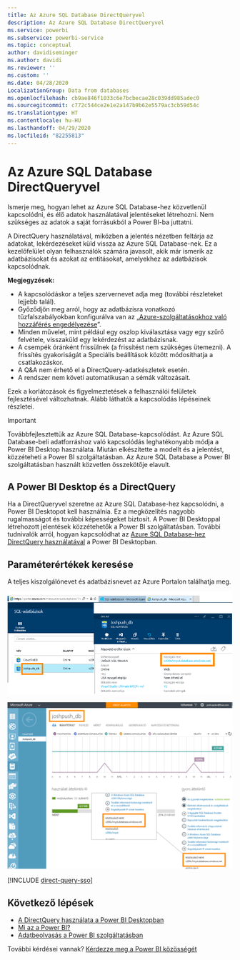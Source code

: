```yaml
---
title: Az Azure SQL Database DirectQueryvel
description: Az Azure SQL Database DirectQueryvel
ms.service: powerbi
ms.subservice: powerbi-service
ms.topic: conceptual
author: davidiseminger
ms.author: davidi
ms.reviewer: ''
ms.custom: ''
ms.date: 04/28/2020
LocalizationGroup: Data from databases
ms.openlocfilehash: cb9ae846f1033c6e7bcbecae28c039dd985adec0
ms.sourcegitcommit: c772c544ce2e1e2a147b9b62e5579ac3cb59d54c
ms.translationtype: HT
ms.contentlocale: hu-HU
ms.lasthandoff: 04/29/2020
ms.locfileid: "82255813"
---
```

# <a name="azure-sql-database-with-directquery"></a>Az Azure SQL Database DirectQueryvel

Ismerje meg, hogyan lehet az Azure SQL Database-hez közvetlenül kapcsolódni, és élő adatok használatával jelentéseket létrehozni. Nem szükséges az adatok a saját forrásukból a Power BI-ba juttatni.

A DirectQuery használatával, miközben a jelentés nézetben feltárja az adatokat, lekérdezéseket küld vissza az Azure SQL Database-nek. Ez a kezelőfelület olyan felhasználók számára javasolt, akik már ismerik az adatbázisokat és azokat az entitásokat, amelyekhez az adatbázisok kapcsolódnak.

**Megjegyzések:**

* A kapcsolódáskor a teljes szervernevet adja meg (további részleteket lejjebb talál).
* Győződjön meg arról, hogy az adatbázisra vonatkozó tűzfalszabályokban konfigurálva van az „[Azure-szolgáltatásokhoz való hozzáférés engedélyezése](https://docs.microsoft.com/azure/sql-database/sql-database-networkaccess-overview#allow-azure-services)”.
* Minden művelet, mint például egy oszlop kiválasztása vagy egy szűrő felvétele, visszaküld egy lekérdezést az adatbázisnak.
* A csempék óránként frissülnek (a frissítést nem szükséges ütemezni). A frissítés gyakoriságát a Speciális beállítások között módosíthatja a csatlakozáskor.
* A Q&A nem érhető el a DirectQuery-adatkészletek esetén.
* A rendszer nem követi automatikusan a sémák változásait.

Ezek a korlátozások és figyelmeztetések a felhasználói felületek fejlesztésével változhatnak. Alább láthatók a kapcsolódás lépéseinek részletei.

> [!Important]
> Továbbfejlesztettük az Azure SQL Database-kapcsolódást.  Az Azure SQL Database-beli adatforráshoz való kapcsolódás leghatékonyabb módja a Power BI Desktop használata.  Miután elkészítette a modellt és a jelentést, közzéteheti a Power BI szolgáltatásban.  Az Azure SQL Database a Power BI szolgáltatásban használt közvetlen összekötője elavult.

## <a name="power-bi-desktop-and-directquery"></a>A Power BI Desktop és a DirectQuery

Ha a DirectQueryvel szeretne az Azure SQL Database-hez kapcsolódni, a Power BI Desktopot kell használnia. Ez a megközelítés nagyobb rugalmasságot és további képességeket biztosít. A Power BI Desktoppal létrehozott jelentések közzétehetők a Power BI szolgáltatásban. További tudnivalók arról, hogyan kapcsolódhat az [Azure SQL Database-hez DirectQuery használatával](desktop-use-directquery.md) a Power BI Desktopban.

## <a name="find-parameter-values"></a>Paraméterértékek keresése

A teljes kiszolgálónevet és adatbázisnevet az Azure Portalon találhatja meg.

![Új Azure Portal-frissítés](media/service-azure-sql-database-with-direct-connect/azureportnew_update.png)

![Azure Portal-frissítés](media/service-azure-sql-database-with-direct-connect/azureportal_update.png)

[!INCLUDE [direct-query-sso](includes/direct-query-sso.md)]

## <a name="next-steps"></a>Következő lépések

* [A DirectQuery használata a Power BI Desktopban](desktop-use-directquery.md)  
* [Mi az a Power BI?](fundamentals/power-bi-overview.md)  
* [Adatbeolvasás a Power BI szolgáltatásban](service-get-data.md)  

További kérdései vannak? [Kérdezze meg a Power BI közösségét](https://community.powerbi.com/)
